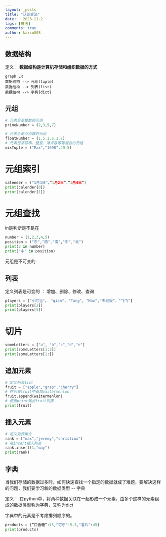 ```yaml
---
layout: _posts
title: "认识算法"
date:   2023-11-2
tags: [算法]
comments: true
author: kaxiu808  
---
```


数据结构
--
定义：
**数据结构是计算机存储和组织数据的方式**

```mermaid
graph LR
数据结构 --> 元组(tuple)
数据结构 --> 列表(list)
数据结构 --> 字典{dict}
```

元组
--
```python
# 元素全是整数的元组
primeNumber = (2,3,5,7)

# 元素全是浮点数的元组
floatNumber = (1.5.1.6.1.7)
# 元素是字符串、整型、浮点数等等混合的元组
mixTuple = ("Max","1998",49.5)
```
# 元组索引
```python
calender = ("1月1日"，”1月2日“，”1月4日“)
print(calender[0])
print(calender[1])
```

# 元组查找
in是判断是不是在
```python
number = (1,2,3,4,5)
position = ("东","西","南","中","北")
print(2 in number)
print("中" in position)
```
元组是不可变的

列表
--
定义列表是可变的 ： 增加、删除、修改、查询

```python
players = ["小叮当"， "qian", "Tang", "Max","杰老板"，"飞飞"]
print(players[2])
print(players[5])
```

# 切片

```python
someLetters = ["a", "b","c","d","e"]
print(someLetters[1:3])
print(someLetters[1:])
```
## 追加元素

```python
# 定义列表list
fruit = ["apple","grap","cherry"]
# 在列表fruit中追加waitermenlon
fruit.append(waitermenlon)
# 使用print输出fruit列表
print(fruit)
```
## 插入元素

```python
# 定义列表集合
rank = ["max","jeremy","christina"]
# 用insert插入列表
rank.insert(1,"may")
print(rank)
```

字典
--
当我们存储的数据过多时，如何快速查找一个指定的数据就成了难题，要解决这样的问题，我们要学习新的数据类型 -- 字典

定义：
在python中，将两种数据关联在一起形成一个元素，由多个这样的元素组成的数据类型称为字典，又称为dict

字典中的元素是不考虑排列顺序的。

```python
products = {”口香糖“:15,"可乐":5.5,"薯片":45}
print(products)
```
<!--stackedit_data:
eyJoaXN0b3J5IjpbNDAwNzA0NTU3LDE0ODk1MTAzMTQsLTEyOD
U2MjIwMjYsMTgyMDM0NjIwNV19
-->
